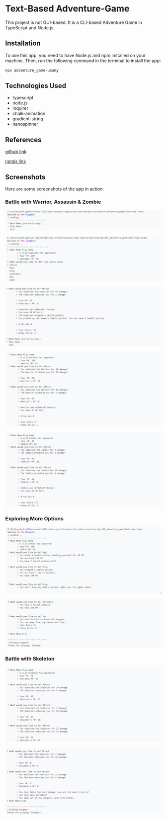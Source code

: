 # Text-Based Adventure-Game

This project is not GUI-based. It is a CLI-based Adventure Game in TypeScript and Node.js.

## Installation

To use this app, you need to have Node.js and npm installed on your machine. Then, run the following command in the terminal to install the app:

```bash
npx adventure_game-usamy
```

## Technologies Used

- typescript
- node.js
- inquirer
- chalk-animation
- gradient-string
- nanospinner

## References

[github link](https://github.com/usamyismy7/typescript-node-projects/tree/main/project07-adventure_game/)

[npmjs link](https://npmjs.com/package/adventure_game-usamy)

## Screenshots

Here are some screenshots of the app in action:

### Battle with Warrior, Assassin & Zombie

![image 1](https://raw.githubusercontent.com/usamyismy7/typescript-node-projects/main/project07-adventure_game/assets/image.png)

![image 2](https://raw.githubusercontent.com/usamyismy7/typescript-node-projects/main/project07-adventure_game/assets/image-1.png)

![image 4](https://raw.githubusercontent.com/usamyismy7/typescript-node-projects/main/project07-adventure_game/assets/image-3.png)

![image 3](https://raw.githubusercontent.com/usamyismy7/typescript-node-projects/main/project07-adventure_game/assets/image-2.png)

![image 7](https://raw.githubusercontent.com/usamyismy7/typescript-node-projects/main/project07-adventure_game/assets/image-6.png)

### Exploring More Options

![image 5](https://raw.githubusercontent.com/usamyismy7/typescript-node-projects/main/project07-adventure_game/assets/image-4.png)

![image 6](https://raw.githubusercontent.com/usamyismy7/typescript-node-projects/main/project07-adventure_game/assets/image-5.png)

### Battle with Skeleton

![image 8](https://raw.githubusercontent.com/usamyismy7/typescript-node-projects/main/project07-adventure_game/assets/image-7.png)

![image 9](https://raw.githubusercontent.com/usamyismy7/typescript-node-projects/main/project07-adventure_game/assets/image-8.png)
